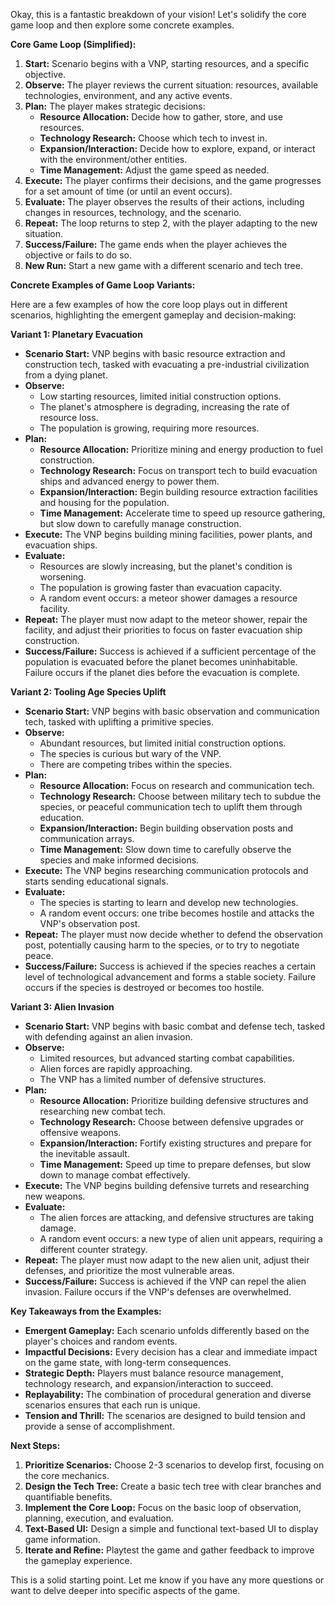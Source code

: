 Okay, this is a fantastic breakdown of your vision! Let's solidify the core game loop and then explore some concrete examples.

**Core Game Loop (Simplified):**

1.  **Start:** Scenario begins with a VNP, starting resources, and a specific objective.
2.  **Observe:** The player reviews the current situation: resources, available technologies, environment, and any active events.
3.  **Plan:** The player makes strategic decisions:
    *   **Resource Allocation:** Decide how to gather, store, and use resources.
    *   **Technology Research:** Choose which tech to invest in.
    *   **Expansion/Interaction:** Decide how to explore, expand, or interact with the environment/other entities.
    *   **Time Management:** Adjust the game speed as needed.
4.  **Execute:** The player confirms their decisions, and the game progresses for a set amount of time (or until an event occurs).
5.  **Evaluate:** The player observes the results of their actions, including changes in resources, technology, and the scenario.
6.  **Repeat:** The loop returns to step 2, with the player adapting to the new situation.
7.  **Success/Failure:** The game ends when the player achieves the objective or fails to do so.
8.  **New Run:** Start a new game with a different scenario and tech tree.

**Concrete Examples of Game Loop Variants:**

Here are a few examples of how the core loop plays out in different scenarios, highlighting the emergent gameplay and decision-making:

**Variant 1: Planetary Evacuation**

*   **Scenario Start:** VNP begins with basic resource extraction and construction tech, tasked with evacuating a pre-industrial civilization from a dying planet.
*   **Observe:**
    *   Low starting resources, limited initial construction options.
    *   The planet's atmosphere is degrading, increasing the rate of resource loss.
    *   The population is growing, requiring more resources.
*   **Plan:**
    *   **Resource Allocation:** Prioritize mining and energy production to fuel construction.
    *   **Technology Research:** Focus on transport tech to build evacuation ships and advanced energy to power them.
    *   **Expansion/Interaction:** Begin building resource extraction facilities and housing for the population.
    *   **Time Management:** Accelerate time to speed up resource gathering, but slow down to carefully manage construction.
*   **Execute:** The VNP begins building mining facilities, power plants, and evacuation ships.
*   **Evaluate:**
    *   Resources are slowly increasing, but the planet's condition is worsening.
    *   The population is growing faster than evacuation capacity.
    *   A random event occurs: a meteor shower damages a resource facility.
*   **Repeat:** The player must now adapt to the meteor shower, repair the facility, and adjust their priorities to focus on faster evacuation ship construction.
*   **Success/Failure:** Success is achieved if a sufficient percentage of the population is evacuated before the planet becomes uninhabitable. Failure occurs if the planet dies before the evacuation is complete.

**Variant 2: Tooling Age Species Uplift**

*   **Scenario Start:** VNP begins with basic observation and communication tech, tasked with uplifting a primitive species.
*   **Observe:**
    *   Abundant resources, but limited initial construction options.
    *   The species is curious but wary of the VNP.
    *   There are competing tribes within the species.
*   **Plan:**
    *   **Resource Allocation:** Focus on research and communication tech.
    *   **Technology Research:** Choose between military tech to subdue the species, or peaceful communication tech to uplift them through education.
    *   **Expansion/Interaction:** Begin building observation posts and communication arrays.
    *   **Time Management:** Slow down time to carefully observe the species and make informed decisions.
*   **Execute:** The VNP begins researching communication protocols and starts sending educational signals.
*   **Evaluate:**
    *   The species is starting to learn and develop new technologies.
    *   A random event occurs: one tribe becomes hostile and attacks the VNP's observation post.
*   **Repeat:** The player must now decide whether to defend the observation post, potentially causing harm to the species, or to try to negotiate peace.
*   **Success/Failure:** Success is achieved if the species reaches a certain level of technological advancement and forms a stable society. Failure occurs if the species is destroyed or becomes too hostile.

**Variant 3: Alien Invasion**

*   **Scenario Start:** VNP begins with basic combat and defense tech, tasked with defending against an alien invasion.
*   **Observe:**
    *   Limited resources, but advanced starting combat capabilities.
    *   Alien forces are rapidly approaching.
    *   The VNP has a limited number of defensive structures.
*   **Plan:**
    *   **Resource Allocation:** Prioritize building defensive structures and researching new combat tech.
    *   **Technology Research:** Choose between defensive upgrades or offensive weapons.
    *   **Expansion/Interaction:** Fortify existing structures and prepare for the inevitable assault.
    *   **Time Management:** Speed up time to prepare defenses, but slow down to manage combat effectively.
*   **Execute:** The VNP begins building defensive turrets and researching new weapons.
*   **Evaluate:**
    *   The alien forces are attacking, and defensive structures are taking damage.
    *   A random event occurs: a new type of alien unit appears, requiring a different counter strategy.
*   **Repeat:** The player must now adapt to the new alien unit, adjust their defenses, and prioritize the most vulnerable areas.
*   **Success/Failure:** Success is achieved if the VNP can repel the alien invasion. Failure occurs if the VNP's defenses are overwhelmed.

**Key Takeaways from the Examples:**

*   **Emergent Gameplay:** Each scenario unfolds differently based on the player's choices and random events.
*   **Impactful Decisions:** Every decision has a clear and immediate impact on the game state, with long-term consequences.
*   **Strategic Depth:** Players must balance resource management, technology research, and expansion/interaction to succeed.
*   **Replayability:** The combination of procedural generation and diverse scenarios ensures that each run is unique.
*   **Tension and Thrill:** The scenarios are designed to build tension and provide a sense of accomplishment.

**Next Steps:**

1.  **Prioritize Scenarios:** Choose 2-3 scenarios to develop first, focusing on the core mechanics.
2.  **Design the Tech Tree:** Create a basic tech tree with clear branches and quantifiable benefits.
3.  **Implement the Core Loop:** Focus on the basic loop of observation, planning, execution, and evaluation.
4.  **Text-Based UI:** Design a simple and functional text-based UI to display game information.
5.  **Iterate and Refine:** Playtest the game and gather feedback to improve the gameplay experience.

This is a solid starting point. Let me know if you have any more questions or want to delve deeper into specific aspects of the game.
